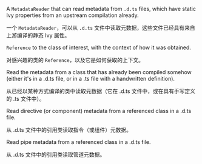 A `MetadataReader` that can read metadata from `.d.ts` files, which have static Ivy properties
from an upstream compilation already.

一个 `MetadataReader`，可以从 `.d.ts` 文件中读取元数据，这些文件已经具有来自上游编译的静态 Ivy
属性。

`Reference` to the class of interest, with the context of how it was obtained.

对感兴趣的类的 `Reference`，以及它是如何获取的上下文。

Read the metadata from a class that has already been compiled somehow \(either it's in a .d.ts
file, or in a .ts file with a handwritten definition\).

从已经以某种方式编译的类中读取元数据（它在 .d.ts 文件中，或在具有手写定义的 .ts 文件中）。

Read directive \(or component\) metadata from a referenced class in a .d.ts file.

从 .d.ts 文件中的引用类读取指令（或组件）元数据。

Read pipe metadata from a referenced class in a .d.ts file.

从 .d.ts 文件中的引用类读取管道元数据。